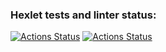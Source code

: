 ### Hexlet tests and linter status:
[![Actions Status](https://github.com/Dima343316/python-project-lvl1/workflows/hexlet-check/badge.svg)](https://github.com/Dima343316/python-project-lvl1/actions)
[![Actions Status](https://github.com/Dima343316/python-project-lvl1/workflows/linter-check/badge.svg)](https://github.com/Dima343316/python-project-lvl1/actions)
